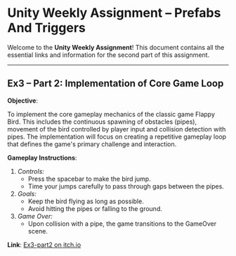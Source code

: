 
# Unity Weekly Assignment – Prefabs And Triggers

Welcome to the **Unity Weekly Assignment**! This document contains all the essential links and information for the second part of this assignment.


---

## Ex3 – Part 2: Implementation of Core Game Loop

**Objective**: 

To implement the core gameplay mechanics of the classic game Flappy Bird. This includes the continuous spawning of obstacles (pipes), movement of the bird controlled by player input and collision detection with pipes. The implementation will focus on creating a repetitive gameplay loop that defines the game's primary challenge and interaction.

**Gameplay Instructions**: 
1. *Controls:*
   * Press the spacebar to make the bird jump.
   * Time your jumps carefully to pass through gaps between the pipes.
2. *Goals:*
   * Keep the bird flying as long as possible.
   * Avoid hitting the pipes or falling to the ground.
3. *Game Over:*
   * Upon collision with a pipe, the game transitions to the GameOver scene.

**Link**:
[Ex3-part2 on itch.io](https://matanyocheved.itch.io/ex3-part2-yocheved)

